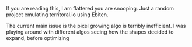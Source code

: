 If you are reading this, I am flattered you are snooping. 
Just a random project emulating territoral.io using Ebiten.

The current main issue is the pixel growing algo is terribly inefficient.
I was playing around with different algos seeing how the shapes decided to expand, before
optimizing
